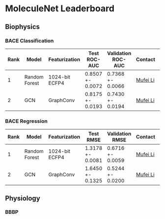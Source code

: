 # MoleculeNet Leaderboard

## Biophysics

### BACE Classification

| Rank | Model         | Featurization  | Test ROC-AUC     | Validation ROC-AUC | Contact                           | References	                                                                           | Date           |
| ---- | ------------- | -------------- | ---------------- | ------------------ | --------------------------------- | ---------------------------------------------------------------------------------------- | -------------- |
| 1    | Random Forest | 1024-bit ECFP4 | 0.8507 +- 0.0072 | 0.7368 +- 0.0066   | [Mufei Li](mufeili1996@gmail.com) | [Paper](https://www.stat.berkeley.edu/~breiman/randomforest2001.pdf), [Code](./examples) | Dec 2nd, 2020  |
| 2    | GCN           | GraphConv      | 0.8175 +- 0.0193 | 0.7430 +- 0.0194   | [Mufei Li](mufeili1996@gmail.com) | [Paper](https://arxiv.org/abs/1609.02907), [Code](./examples)                            | Dec 20th, 2020 |

### BACE Regression

| Rank | Model         | Featurization  | Test RMSE        | Validation RMSE  | Contact                           | References	                                                                             | Date           |
| ---- | ------------- | -------------- | ---------------- | ---------------- | --------------------------------- | ---------------------------------------------------------------------------------------- | -------------- |
| 1    | Random Forest | 1024-bit ECFP4 | 1.3178 +- 0.0081 | 0.6716 +- 0.0059 | [Mufei Li](mufeili1996@gmail.com) | [Paper](https://www.stat.berkeley.edu/~breiman/randomforest2001.pdf), [Code](./examples) | Dec 26th, 2020 |
| 2    | GCN           | GraphConv      | 1.6450 +- 0.1325 | 0.5244 +- 0.0200 | [Mufei Li](mufeili1996@gmail.com) | [Paper](https://arxiv.org/abs/1609.02907), [Code](./examples)                            | Dec 26th, 2020 |

## Physiology

### BBBP
